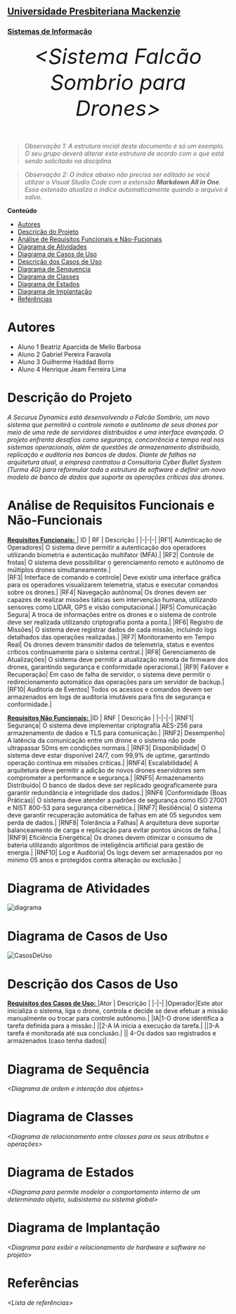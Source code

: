 <h2><a href= "https://www.mackenzie.br">Universidade Presbiteriana Mackenzie</a></h2>
<h3><a href= "https://www.mackenzie.br/graduacao/sao-paulo-higienopolis/sistemas-de-informacao">Sistemas de Informação</a></h3>


<font size="+12"><center>
*&lt;Sistema Falcão Sombrio para Drones&gt;*
</center></font>

>*Observação 1: A estrutura inicial deste documento é só um exemplo. O seu grupo deverá alterar esta estrutura de acordo com o que está sendo solicitado na disciplina.*

>*Observação 2: O índice abaixo não precisa ser editado se você utilizar o Visual Studio Code com a extensão **Markdown All in One**. Essa extensão atualiza o índice automaticamente quando o arquivo é salvo.*

**Conteúdo**

- [Autores](#nome-alunos)
- [Descrição do Projeto](#introdução-do-projeto)
- [Análise de Requisitos Funcionais e Não-Fucionais](#descrição-dos-requisitos)
- [Diagrama de Atividades](#diagrama-de-atividades) 
- [Diagrama de Casos de Uso](#diagrama-de-comportamento-atores)
- [Descrição dos Casos de Uso](#descrição-das-funcões)
- [Diagrama de Senquencia](#diagrama-de-ordem-interações)
- [Diagrama de Classes](#diagrama-orientado-objetos)
- [Diagrama de Estados](#diagrama-estrutura-componente)
- [Diagrama de Implantação](#diagrama-de-hardware-software)
- [Referências](#referências)


# Autores

* Aluno 1 Beatriz Aparcida de Mello Barbosa
* Aluno 2 Gabriel Pereira Faravola
* Aluno 3 Guilherme Haddad Borro
* Aluno 4 Henrique Jeam Ferreira Lima

# Descrição do Projeto

*A Securus Dynamics está desenvolvendo o Falcão Sombrio, um novo sistema que permitirá o controle remoto e autônomo de seus drones por meio de uma rede de servidores distribuídos e uma interface avançada. O projeto enfrenta desafios como segurança, concorrência e tempo real nos sistemas operacionais, além de questões de armazenamento distribuído, replicação e auditoria nos bancos de dados. Diante de falhas na arquitetura atual, a empresa contratou a Consultoria Cyber Bullet System (Turma 4G) para reformular toda a estrutura de software e definir um novo modelo de banco de dados que suporte as operações críticas dos drones.*

# Análise de Requisitos Funcionais e Não-Funcionais

 <ins> **Requisitos Funcionais:** </ins>
| ID | RF | Descrição |
|-|-|-|
|RF1| Autenticação de Operadores| O sistema deve permitir a autenticação dos operadores utilizando biometria e autenticação multifator (MFA).|
|RF2| Controle de frotas| O sistema deve possibilitar o gerenciamento remoto e autônomo de múltiplos drones simultaneamente.|  
|RF3| Interface de comando e controle| Deve existir uma interface gráfica para os operadores visualizarem telemetria, status e executar comandos sobre os drones.|
|RF4| Navegação autônoma| Os drones devem ser capazes de realizar missões táticas sem intervenção humana, utilizando sensores como LIDAR, GPS e visão computacional.|
|RF5| Comunicação Segura| A troca de informações entre os drones e o sistema de controle deve ser realizada utilizando criptografia ponta a ponta.|
|RF6| Registro de Missões| O sistema deve registrar dados de cada missão, incluindo logs detalhados das operações realizadas.|
|RF7| Monitoramento em Tempo Real| Os drones devem transmitir dados de telemetria, status e eventos críticos continuamente para o sistema central.|
|RF8| Gerenciamento de Atualizações| O sistema deve permitir a atualização remota de firmware dos drones, garantindo segurança e conformidade operacional.|
|RF9| Failover e Recuperação| Em caso de falha de servidor, o sistema deve permitir o redirecionamento automático das operações para um servidor de backup.|
|RF10| Auditoria de Eventos| Todos os acessos e comandos devem ser armazenados em logs de auditoria imutáveis para fins de segurança e conformidade.|


 <ins> **Requisitos Não Funcionais:** </ins>
|ID | RNF | Descrição |
|-|-|-|
|RNF1| Segurança| O sistema deve implementar criptografia AES-256 para armazenamento de dados e TLS para comunicação.|
|RNF2| Desempenho| A latência da comunicação entre um drone e o sistema não pode ultrapassar 50ms em condições normais.|
|RNF3| Disponibilidade| O sistema deve estar disponível 24/7, com 99,9% de uptime, garantindo operação contínua em missões críticas.|
|RNF4| Escalabilidade| A arquitetura deve permitir a adição de novos drones eservidores sem comprometer a performance e segurança.|
|RNF5| Armazenamento Distribuído| O banco de dados deve ser replicado geograficamente para garantir redundância e integridade dos dados.|
|RNF6 |Conformidade (Boas Práticas)| O sistema deve atender a padrões de segurança como ISO 27001 e NIST 800-53 para segurança cibernética.|
|RNF7| Resiliência| O sistema deve garantir recuperação automática de falhas em até 05 segundos sem perda de dados.|
|RNF8| Tolerância a Falhas| A arquitetura deve suportar balanceamento de carga e replicação para evitar pontos únicos de falha.|
|RNF9| Eficiência Energética| Os drones devem otimizar o consumo de bateria utilizando algoritmos de inteligência artificial para gestão de energia.|
|RNF10| Log e Auditoria| Os logs devem ser armazenados por no mínimo 05 anos e protegidos contra alteração ou exclusão.|

# Diagrama de Atividades

![diagrama](https://github.com/user-attachments/assets/3441ac48-9478-4d90-aee6-326a47ad287d)

# Diagrama de Casos de Uso

![CasosDeUso](https://github.com/user-attachments/assets/6f8e62ce-7976-4843-aa66-bbe842688690)


# Descrição dos Casos de Uso

 <ins> **Requisitos dos Casos de Uso:** </ins>
|Ator | Descrição |
|-|-|
|Operador|Este ator inicializa o sistema, liga o drone, controla e decide se deve efetuar a missão manualmente ou trocar para controle autônomo.|
|IA|1-O drone identifica a tarefa definida para a missão.| 
||2-A IA inicia a execução da tarefa.| 
||3-A tarefa é monitorada até sua conclusão.|
|| 4-Os dados sao registrados e armazenados (caso tenha dados)|

# Diagrama de Sequência

*&lt;Diagrama de ordem e interação dos objetos&gt;*

# Diagrama de Classes

*&lt;Diagrama de relacionamento entre classes para os seus atributos e operações&gt;*

# Diagrama de Estados

*&lt;Diagrama para permite modelar o comportamento interno de um determinado objeto, subsistema ou sistema global&gt;*

# Diagrama de Implantação

*&lt;Diagrama para exibir o relacionamento de hardware e software no projeto&gt;*

# Referências

*&lt;Lista de referências&gt;*
